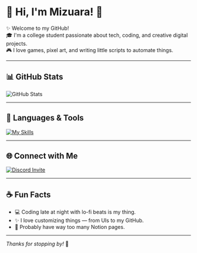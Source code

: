 # 🌸 Hi, I'm Mizuara! 👋

✨ Welcome to my GitHub!  
🎓 I'm a college student passionate about tech, coding, and creative digital projects.  
🎮 I love games, pixel art, and writing little scripts to automate things.  

---

## 📊 GitHub Stats

![GitHub Stats](https://github-readme-stats.vercel.app/api?username=DarioStar999&theme=midnight-purple&show_icons=true&hide_title=true)

---

## 🧠 Languages & Tools

[![My Skills](https://skillicons.dev/icons?i=html,css,py,lua,js,vscode&theme=dark)](https://skillicons.dev)

---

## 🌐 Connect with Me

<a href="https://discord.gg/SJrUuDe2S2" target="_blank">
   <img src="https://img.shields.io/badge/Join%20my%20Discord-5865F2?style=for-the-badge&logo=discord&logoColor=white" alt="Discord Invite"/>
</a>

---

## ☕ Fun Facts

- 💻 Coding late at night with lo-fi beats is my thing.
- ✨ I love customizing things — from UIs to my GitHub.
- 🐾 Probably have way too many Notion pages.

---

_Thanks for stopping by!_ 🌙  

